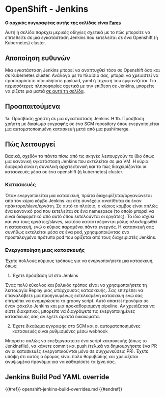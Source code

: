 # OpenShift - Jenkins

**Ο αρχικός συγγραφέας αυτής της σελίδας είναι** [**Fares**](https://www.linkedin.com/in/fares-siala/)

Αυτή η σελίδα παρέχει μερικές οδηγίες σχετικά με το πώς μπορείτε να επιτεθείτε σε μια εγκατάσταση Jenkins που εκτελείται σε ένα Openshift (ή Kubernetes) cluster.

## Αποποίηση ευθυνών

Μια εγκατάσταση Jenkins μπορεί να αναπτυχθεί τόσο σε Openshift όσο και σε Kubernetes cluster. Ανάλογα με το πλαίσιο σας, μπορεί να χρειαστεί να προσαρμόσετε οποιοδήποτε payload, yaml ή τεχνική που εμφανίζεται. Για περισσότερες πληροφορίες σχετικά με την επίθεση σε Jenkins, μπορείτε να ρίξετε μια ματιά [σε αυτή τη σελίδα](../../../pentesting-ci-cd/jenkins-security/).

## Προαπαιτούμενα

1a. Πρόσβαση χρήστη σε μια εγκατάσταση Jenkins Ή 1b. Πρόσβαση χρήστη με δικαίωμα εγγραφής σε ένα SCM repository όπου ενεργοποιείται μια αυτοματοποιημένη κατασκευή μετά από μια push/merge.

## Πώς λειτουργεί

Βασικά, σχεδόν τα πάντα πίσω από τις σκηνές λειτουργούν το ίδιο όπως μια κανονική εγκατάσταση Jenkins που εκτελείται σε μια VM. Η κύρια διαφορά είναι η συνολική αρχιτεκτονική και το πώς διαχειρίζονται οι κατασκευές μέσα σε ένα openshift (ή kubernetes) cluster.

### Κατασκευές

Όταν ενεργοποιείται μια κατασκευή, πρώτα διαχειρίζεται/οργανώνεται από τον κύριο κόμβο Jenkins και στη συνέχεια ανατίθεται σε έναν πράκτορα/slave/εργάτη. Σε αυτό το πλαίσιο, ο κύριος κόμβος είναι απλώς ένα κανονικό pod που εκτελείται σε ένα namespace (το οποίο μπορεί να είναι διαφορετικό από αυτό όπου εκτελούνται οι εργάτες). Το ίδιο ισχύει και για τους εργάτες/slaves, ωστόσο καταστρέφονται μόλις ολοκληρωθεί η κατασκευή, ενώ ο κύριος παραμένει πάντα ενεργός. Η κατασκευή σας συνήθως εκτελείται μέσα σε ένα pod, χρησιμοποιώντας ένα προεπιλεγμένο πρότυπο pod που ορίζεται από τους διαχειριστές Jenkins.

### Ενεργοποίηση μιας κατασκευής

Έχετε πολλούς κύριους τρόπους για να ενεργοποιήσετε μια κατασκευή, όπως:

1. Έχετε πρόσβαση UI στο Jenkins

Ένας πολύ εύκολος και βολικός τρόπος είναι να χρησιμοποιήσετε τη λειτουργία Replay μιας υπάρχουσας κατασκευής. Σας επιτρέπει να επαναλάβετε μια προηγουμένως εκτελεσμένη κατασκευή ενώ σας επιτρέπει να ενημερώσετε το groovy script. Αυτό απαιτεί προνόμια σε έναν φάκελο Jenkins και μια προκαθορισμένη pipeline. Αν χρειάζεται να είστε διακριτικοί, μπορείτε να διαγράψετε τις ενεργοποιημένες κατασκευές σας αν έχετε αρκετά δικαιώματα.

2. Έχετε δικαίωμα εγγραφής στο SCM και οι αυτοματοποιημένες κατασκευές είναι ρυθμισμένες μέσω webhook

Μπορείτε απλώς να επεξεργαστείτε ένα script κατασκευής (όπως το Jenkinsfile), να κάνετε commit και push (τελικά να δημιουργήσετε ένα PR αν οι κατασκευές ενεργοποιούνται μόνο σε συγχωνεύσεις PR). Έχετε υπόψη ότι αυτός ο δρόμος είναι πολύ θορυβώδης και χρειάζεται ανυψωμένα προνόμια για να καθαρίσετε τα ίχνη σας.

## Jenkins Build Pod YAML override

{{#ref}}
openshift-jenkins-build-overrides.md
{{#endref}}
